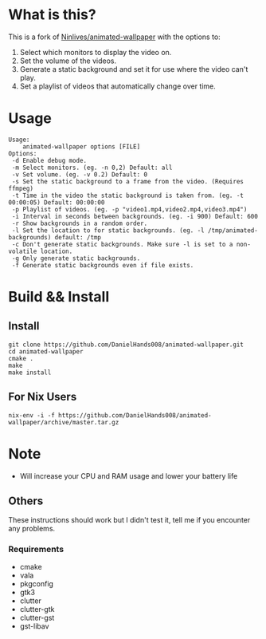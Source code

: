 
# What is this?

This is a fork of [Ninlives/animated-wallpaper](https://github.com/Ninlives/animated-wallpaper) with the options to:
1. Select which monitors to display the video on.
2. Set the volume of the videos.
3. Generate a static background and set it for use where the video can't play.
4. Set a playlist of videos that automatically change over time.  

# Usage

```shell
Usage:
	animated-wallpaper options [FILE]
Options:
 -d	Enable debug mode.
 -m	Select monitors. (eg. -n 0,2) Default: all
 -v	Set volume. (eg. -v 0.2) Default: 0
 -s	Set the static background to a frame from the video. (Requires ffmpeg)
 -t	Time in the video the static background is taken from. (eg. -t 00:00:05) Default: 00:00:00
 -p	Playlist of videos. (eg. -p "video1.mp4,video2.mp4,video3.mp4")
 -i	Interval in seconds between backgrounds. (eg. -i 900) Default: 600
 -r	Show backgrounds in a random order.
 -l	Set the location to for static backgrounds. (eg. -l /tmp/animated-backgrounds) default: /tmp
 -c	Don't generate static backgrounds. Make sure -l is set to a non-volatile location.
 -g	Only generate static backgrounds.
 -f	Generate static backgrounds even if file exists.
```

# Build && Install

## Install

```shell
git clone https://github.com/DanielHands008/animated-wallpaper.git
cd animated-wallpaper
cmake .
make
make install
```

## For Nix Users

```shell
nix-env -i -f https://github.com/DanielHands008/animated-wallpaper/archive/master.tar.gz
```

# Note

- Will increase your CPU and RAM usage and lower your battery life

## Others

These instructions should work but I didn't test it, tell me if you encounter any problems.

### Requirements

- cmake
- vala
- pkgconfig
- gtk3
- clutter 
- clutter-gtk
- clutter-gst
- gst-libav